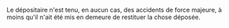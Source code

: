   
 Le dépositaire n'est tenu, en aucun cas, des accidents de force majeure, à moins qu'il n'ait été mis en demeure de restituer la chose déposée.  

  
